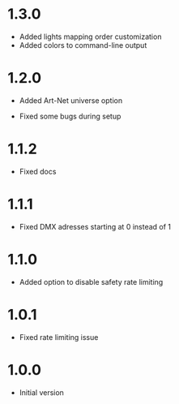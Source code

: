# 1.3.0

+ Added lights mapping order customization
+ Added colors to command-line output

# 1.2.0

+ Added Art-Net universe option
- Fixed some bugs during setup

# 1.1.2

- Fixed docs

# 1.1.1

- Fixed DMX adresses starting at 0 instead of 1

# 1.1.0

+ Added option to disable safety rate limiting

# 1.0.1

- Fixed rate limiting issue

# 1.0.0

- Initial version
